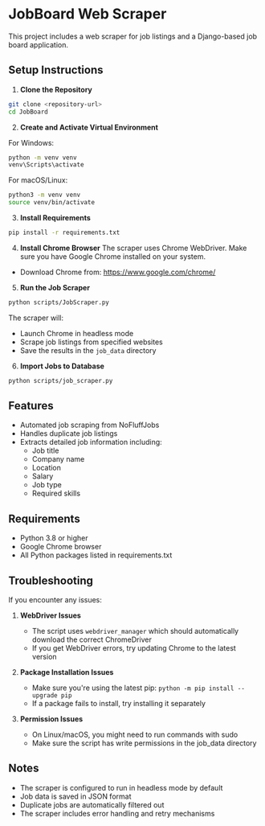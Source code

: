 # JobBoard Web Scraper

This project includes a web scraper for job listings and a Django-based job board application.

## Setup Instructions

1. **Clone the Repository**
```bash
git clone <repository-url>
cd JobBoard
```

2. **Create and Activate Virtual Environment**

For Windows:
```bash
python -m venv venv
venv\Scripts\activate
```

For macOS/Linux:
```bash
python3 -m venv venv
source venv/bin/activate
```

3. **Install Requirements**
```bash
pip install -r requirements.txt
```

4. **Install Chrome Browser**
The scraper uses Chrome WebDriver. Make sure you have Google Chrome installed on your system.
- Download Chrome from: https://www.google.com/chrome/

5. **Run the Job Scraper**
```bash
python scripts/JobScraper.py
```

The scraper will:
- Launch Chrome in headless mode
- Scrape job listings from specified websites
- Save the results in the `job_data` directory

6. **Import Jobs to Database**
```bash
python scripts/job_scraper.py
```

## Features

- Automated job scraping from NoFluffJobs
- Handles duplicate job listings
- Extracts detailed job information including:
  - Job title
  - Company name
  - Location
  - Salary
  - Job type
  - Required skills

## Requirements

- Python 3.8 or higher
- Google Chrome browser
- All Python packages listed in requirements.txt

## Troubleshooting

If you encounter any issues:

1. **WebDriver Issues**
   - The script uses `webdriver_manager` which should automatically download the correct ChromeDriver
   - If you get WebDriver errors, try updating Chrome to the latest version

2. **Package Installation Issues**
   - Make sure you're using the latest pip: `python -m pip install --upgrade pip`
   - If a package fails to install, try installing it separately

3. **Permission Issues**
   - On Linux/macOS, you might need to run commands with sudo
   - Make sure the script has write permissions in the job_data directory

## Notes

- The scraper is configured to run in headless mode by default
- Job data is saved in JSON format
- Duplicate jobs are automatically filtered out
- The scraper includes error handling and retry mechanisms
